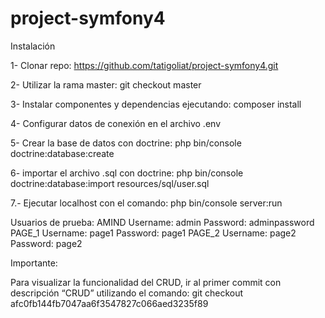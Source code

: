 # project-symfony4
Instalación

1- Clonar repo: https://github.com/tatigoliat/project-symfony4.git

2- Utilizar la rama master: git checkout master

3- Instalar componentes y dependencias ejecutando: composer install

4- Configurar datos de conexión en el archivo .env

5- Crear la base de datos con doctrine: php bin/console doctrine:database:create

6- importar el archivo .sql con doctrine: php bin/console doctrine:database:import resources/sql/user.sql

7.- Ejecutar localhost con el comando:  php bin/console server:run

Usuarios de prueba:
AMIND
	Username: admin
	Password:  adminpassword
PAGE_1
	Username: page1
	Password:  page1
PAGE_2
Username: page2
	Password:  page2

Importante:

Para visualizar la funcionalidad del CRUD, ir al primer commit con descripción “CRUD” utilizando el comando: git checkout afc0fb144fb7047aa6f3547827c066aed3235f89


